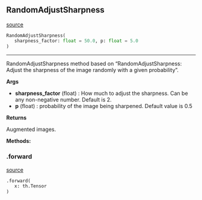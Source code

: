#


## RandomAdjustSharpness
[source](https://github.com/RLE-Foundation/Hsuanwu\blob\main\hsuanwu/xplore/augmentation/random_adjustsharpness.py\#L7)
```python 
RandomAdjustSharpness(
   sharpness_factor: float = 50.0, p: float = 5.0
)
```


---
RandomAdjustSharpness method based on “RandomAdjustSharpness: Adjust the
sharpness of the image randomly with a given probability”.

**Args**

* **sharpness_factor** (float) : How much to adjust the sharpness. Can be any non-negative number. Default is 2.
* **p** (float) : probability of the image being sharpened. Default value is 0.5


**Returns**

Augmented images.


**Methods:**


### .forward
[source](https://github.com/RLE-Foundation/Hsuanwu\blob\main\hsuanwu/xplore/augmentation/random_adjustsharpness.py\#L28)
```python
.forward(
   x: th.Tensor
)
```

